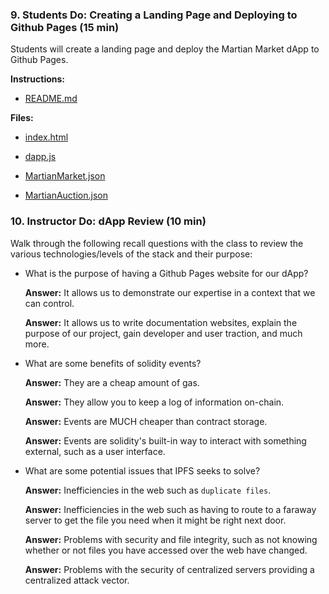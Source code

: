### 9. Students Do: Creating a Landing Page and Deploying to Github Pages (15 min)

Students will create a landing page and deploy the Martian Market dApp to Github Pages.

**Instructions:**

* [README.md](Activities/02-Stu_Practice/README.md)

**Files:**

* [index.html](Activities/09-Ins-Creating_a_Landing_Page_and_Deploying_to_Github_Pages/Resources/martian_market/index.html)

* [dapp.js](Activities/09-Ins-Creating_a_Landing_Page_and_Deploying_to_Github_Pages/Resources/martian_market/dapp.js)

* [MartianMarket.json](Activities/09-Ins-Creating_a_Landing_Page_and_Deploying_to_Github_Pages/Resources/martian_market/MartianMarket.json)

* [MartianAuction.json](Activities/09-Ins-Creating_a_Landing_Page_and_Deploying_to_Github_Pages/Resources/martian_market/MartianAuction.json)

### 10. Instructor Do: dApp Review (10 min)

Walk through the following recall questions with the class to review the various technologies/levels of the stack and their purpose:

* What is the purpose of having a Github Pages website for our dApp?

  **Answer:** It allows us to demonstrate our expertise in a context that we can control.

  **Answer:** It allows us to write documentation websites, explain the purpose of our project, gain developer and user traction, and much more.

* What are some benefits of solidity events?

  **Answer:** They are a cheap amount of gas.

  **Answer:** They allow you to keep a log of information on-chain.

  **Answer:** Events are MUCH cheaper than contract storage.

  **Answer:** Events are solidity's built-in way to interact with something external, such as a user interface.

* What are some potential issues that IPFS seeks to solve?

  **Answer:** Inefficiencies in the web such as `duplicate files`.

  **Answer:** Inefficiencies in the web such as having to route to a faraway server to get the file you need when it might be right next door.

  **Answer:** Problems with security and file integrity, such as not knowing whether or not files you have accessed over the web have changed.

  **Answer:** Problems with the security of centralized servers providing a centralized attack vector.
